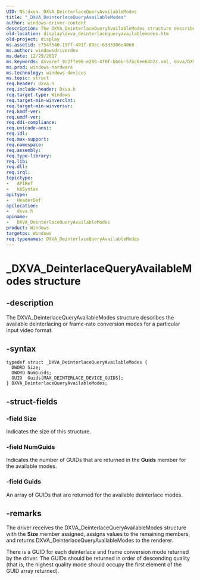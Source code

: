 ```yaml
---
UID: NS:dxva._DXVA_DeinterlaceQueryAvailableModes
title: "_DXVA_DeinterlaceQueryAvailableModes"
author: windows-driver-content
description: The DXVA_DeinterlaceQueryAvailableModes structure describes the available deinterlacing or frame-rate conversion modes for a particular input video format.
old-location: display\dxva_deinterlacequeryavailablemodes.htm
old-project: display
ms.assetid: c754f540-19ff-491f-89ec-63d3306c4068
ms.author: windowsdriverdev
ms.date: 12/29/2017
ms.keywords: dxvaref_9c2ffe96-e286-4f0f-bb6b-57bc6ee64b2c.xml, dxva/DXVA_DeinterlaceQueryAvailableModes, _DXVA_DeinterlaceQueryAvailableModes, display.dxva_deinterlacequeryavailablemodes, DXVA_DeinterlaceQueryAvailableModes, DXVA_DeinterlaceQueryAvailableModes structure [Display Devices]
ms.prod: windows-hardware
ms.technology: windows-devices
ms.topic: struct
req.header: dxva.h
req.include-header: Dxva.h
req.target-type: Windows
req.target-min-winverclnt: 
req.target-min-winversvr: 
req.kmdf-ver: 
req.umdf-ver: 
req.ddi-compliance: 
req.unicode-ansi: 
req.idl: 
req.max-support: 
req.namespace: 
req.assembly: 
req.type-library: 
req.lib: 
req.dll: 
req.irql: 
topictype:
-	APIRef
-	kbSyntax
apitype:
-	HeaderDef
apilocation:
-	dxva.h
apiname:
-	DXVA_DeinterlaceQueryAvailableModes
product: Windows
targetos: Windows
req.typenames: DXVA_DeinterlaceQueryAvailableModes
---
```


# _DXVA_DeinterlaceQueryAvailableModes structure


## -description


The DXVA_DeinterlaceQueryAvailableModes structure describes the available deinterlacing or frame-rate conversion modes for a particular input video format.


## -syntax


````
typedef struct _DXVA_DeinterlaceQueryAvailableModes {
  DWORD Size;
  DWORD NumGuids;
  GUID  Guids[MAX_DEINTERLACE_DEVICE_GUIDS];
} DXVA_DeinterlaceQueryAvailableModes;
````


## -struct-fields




### -field Size

Indicates the size of this structure.


### -field NumGuids

Indicates the number of GUIDs that are returned in the <b>Guids</b> member for the available modes.


### -field Guids

An array of GUIDs that are returned for the available deinterlace modes.


## -remarks


The driver receives the DXVA_DeinterlaceQueryAvailableModes structure with the <b>Size</b> member assigned, assigns values to the remaining members, and returns DXVA_DeinterlaceQueryAvailableModes to the renderer.

There is a GUID for each deinterlace and frame conversion mode returned by the driver. The GUIDs should be returned in order of descending quality (that is, the highest quality mode should occupy the first element of the GUID array returned). 


